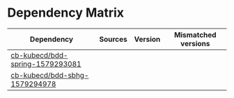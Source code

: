 # Dependency Matrix

Dependency | Sources | Version | Mismatched versions
---------- | ------- | ------- | -------------------
[cb-kubecd/bdd-spring-1579293081](https://github.com/cb-kubecd/bdd-spring-1579293081.git) |  | []() | 
[cb-kubecd/bdd-sbhg-1579294978](https://github.com/cb-kubecd/bdd-sbhg-1579294978.git) |  | []() | 
